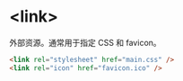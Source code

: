 # \<link\>

外部资源。通常用于指定 CSS 和 favicon。

```html
<link rel="stylesheet" href="main.css" />
<link rel="icon" href="favicon.ico" />
```
